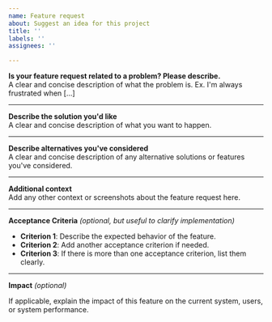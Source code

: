 ```yaml
---
name: Feature request
about: Suggest an idea for this project
title: ''
labels: ''
assignees: ''

---
```


**Is your feature request related to a problem? Please describe.**  
A clear and concise description of what the problem is. Ex. I'm always frustrated when [...]

---

**Describe the solution you'd like**  
A clear and concise description of what you want to happen.

---

**Describe alternatives you've considered**  
A clear and concise description of any alternative solutions or features you've considered.

---

**Additional context**  
Add any other context or screenshots about the feature request here.

---

**Acceptance Criteria** _(optional, but useful to clarify implementation)_  

- **Criterion 1**: Describe the expected behavior of the feature.  
- **Criterion 2**: Add another acceptance criterion if needed.  
- **Criterion 3**: If there is more than one acceptance criterion, list them clearly.

---

**Impact** _(optional)_  

If applicable, explain the impact of this feature on the current system, users, or system performance.
